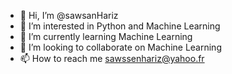- 👋 Hi, I’m @sawsanHariz
- 👀 I’m interested in Python and Machine Learning
- 🌱 I’m currently learning Machine Learning
- 💞️ I’m looking to collaborate on Machine Learning
- 📫 How to reach me sawssenhariz@yahoo.fr

<!---
sawsanHariz/sawsanHariz is a ✨ special ✨ repository because its `README.md` (this file) appears on your GitHub profile.
You can click the Preview link to take a look at your changes.
--->
